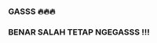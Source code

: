 ### GASSS 🔥🔥🔥
### BENAR SALAH TETAP NGEGASSS !!!

<!--
**maintebot/maintebot** is a ✨ _special_ ✨ repository because its `README.md` (this file) appears on your GitHub profile.

Here are some ideas to get you started:

- 🔭 I’m currently working on ... Gasss
- 🌱 I’m currently learning ... Gasss
- 👯 I’m looking to collaborate on ... Gasss
- 🤔 I’m looking for help with ... Gasss
- 💬 Ask me about ... Gasss
- 📫 How to reach me: ... Gasss
- 😄 Pronouns: ... Gasss
- ⚡ Fun fact: ... Gasss
-->
